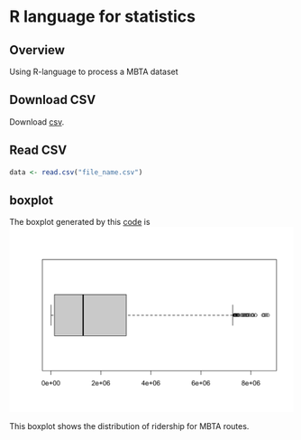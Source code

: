 # R language for statistics
## Overview
Using R-language to process a MBTA dataset

## Download CSV
Download [csv](https://mbta-massdot.opendata.arcgis.com/datasets/a2d15ddd86b34867a31cd4b8e0a83932_0/explore).
## Read CSV
```r
data <- read.csv("file_name.csv")


```

## boxplot
The boxplot generated by this [code](TransitData.R) is ![image](boxplot.png) 

This boxplot shows the distribution of ridership for MBTA routes.

